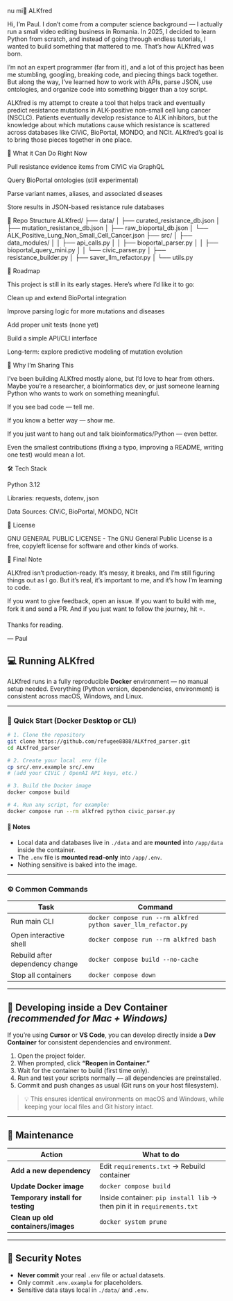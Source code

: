 nu mi🧬 ALKfred

Hi, I’m Paul. I don’t come from a computer science background — I actually run a small video editing business in Romania. In 2025, I decided to learn Python from scratch, and instead of going through endless tutorials, I wanted to build something that mattered to me. That’s how ALKfred was born.

I’m not an expert programmer (far from it), and a lot of this project has been me stumbling, googling, breaking code, and piecing things back together. But along the way, I’ve learned how to work with APIs, parse JSON, use ontologies, and organize code into something bigger than a toy script.

ALKfred is my attempt to create a tool that helps track and eventually predict resistance mutations in ALK-positive non-small cell lung cancer (NSCLC). Patients eventually develop resistance to ALK inhibitors, but the knowledge about which mutations cause which resistance is scattered across databases like CIViC, BioPortal, MONDO, and NCIt. ALKfred’s goal is to bring those pieces together in one place.

🚀 What it Can Do Right Now

Pull resistance evidence items from CIViC via GraphQL

Query BioPortal ontologies (still experimental)

Parse variant names, aliases, and associated diseases

Store results in JSON-based resistance rule databases

📂 Repo Structure
ALKfred/
├── data/
│   ├── curated_resistance_db.json
│   ├── mutation_resistance_db.json
│   ├── raw_bioportal_db.json
│   └── ALK_Positive_Lung_Non_Small_Cell_Cancer.json
├── src/
│   ├── data_modules/
│   │   ├── api_calls.py
│   │   ├── bioportal_parser.py
│   │   ├── bioportal_query_mini.py
│   │   └── civic_parser.py
│   ├── resistance_builder.py
│   ├── saver_llm_refactor.py
│   └── utils.py

🎯 Roadmap

This project is still in its early stages. Here’s where I’d like it to go:

 Clean up and extend BioPortal integration

 Improve parsing logic for more mutations and diseases

 Add proper unit tests (none yet)

 Build a simple API/CLI interface

 Long-term: explore predictive modeling of mutation evolution

🤝 Why I’m Sharing This

I’ve been building ALKfred mostly alone, but I’d love to hear from others. Maybe you’re a researcher, a bioinformatics dev, or just someone learning Python who wants to work on something meaningful.

If you see bad code — tell me.

If you know a better way — show me.

If you just want to hang out and talk bioinformatics/Python — even better.

Even the smallest contributions (fixing a typo, improving a README, writing one test) would mean a lot.

🛠️ Tech Stack

Python 3.12

Libraries: requests, dotenv, json

Data Sources: CIViC, BioPortal, MONDO, NCIt

📜 License

GNU GENERAL PUBLIC LICENSE - The GNU General Public License is a free, copyleft license for software and other kinds of works.

👋 Final Note

ALKfred isn’t production-ready. It’s messy, it breaks, and I’m still figuring things out as I go. But it’s real, it’s important to me, and it’s how I’m learning to code.

If you want to give feedback, open an issue. If you want to build with me, fork it and send a PR. And if you just want to follow the journey, hit ⭐.

Thanks for reading.

— Paul


## 💻 Running ALKfred

ALKfred runs in a fully reproducible **Docker** environment — no manual setup needed.
Everything (Python version, dependencies, environment) is consistent across macOS, Windows, and Linux.

---

### 🐳 Quick Start (Docker Desktop or CLI)

```bash
# 1. Clone the repository
git clone https://github.com/refugee8888/ALKfred_parser.git
cd ALKfred_parser

# 2. Create your local .env file
cp src/.env.example src/.env
# (add your CIViC / OpenAI API keys, etc.)

# 3. Build the Docker image
docker compose build

# 4. Run any script, for example:
docker compose run --rm alkfred python civic_parser.py
```

#### 🧩 Notes

* Local data and databases live in `./data` and are **mounted** into `/app/data` inside the container.
* The `.env` file is **mounted read-only** into `/app/.env`.
* Nothing sensitive is baked into the image.

---

### ⚙️ Common Commands

| Task                            | Command                                                        |
| ------------------------------- | -------------------------------------------------------------- |
| Run main CLI                    | `docker compose run --rm alkfred python saver_llm_refactor.py` |
| Open interactive shell          | `docker compose run --rm alkfred bash`                         |
| Rebuild after dependency change | `docker compose build --no-cache`                              |
| Stop all containers             | `docker compose down`                                          |

---

## 🧠 Developing inside a Dev Container *(recommended for Mac + Windows)*

If you’re using **Cursor** or **VS Code**, you can develop directly inside a **Dev Container** for consistent dependencies and environment.

1. Open the project folder.
2. When prompted, click **“Reopen in Container.”**
3. Wait for the container to build (first time only).
4. Run and test your scripts normally — all dependencies are preinstalled.
5. Commit and push changes as usual (Git runs on your host filesystem).

> 💡 This ensures identical environments on macOS and Windows, while keeping your local files and Git history intact.

---

## 🧹 Maintenance

| Action                             | What to do                                                              |
| ---------------------------------- | ----------------------------------------------------------------------- |
| **Add a new dependency**           | Edit `requirements.txt` → Rebuild container                             |
| **Update Docker image**            | `docker compose build`                                                  |
| **Temporary install for testing**  | Inside container: `pip install lib` → then pin it in `requirements.txt` |
| **Clean up old containers/images** | `docker system prune`                                                   |

---

## 🔐 Security Notes

* **Never commit** your real `.env` file or actual datasets.
* Only commit `.env.example` for placeholders.
* Sensitive data stays local in `./data/` and `.env`.

